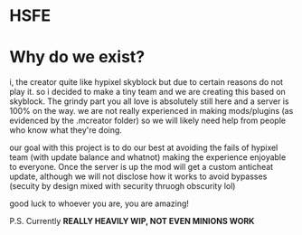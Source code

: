 # HSFE
# Why do we exist?
i, the creator quite like hypixel skyblock but due to certain reasons do not play it.
so i decided to make a tiny team and we are creating this based on skyblock. The grindy part you all love is absolutely still here and a server is 100% on the way.
we are not really experienced in making mods/plugins (as evidenced by the .mcreator folder) so we will likely need help from people who know what they're doing.

our goal with this project is to do our best at avoiding the fails of hypixel team (with update balance and whatnot) making the experience enjoyable to everyone.
Once the server is up the mod will get a custom anticheat update, although we will not disclose how it works to avoid bypasses (secuity by design mixed with security thruogh obscurity lol)

good luck to whoever you are, you are amazing!

P.S. Currently **REALLY HEAVILY WIP, NOT EVEN MINIONS WORK**
